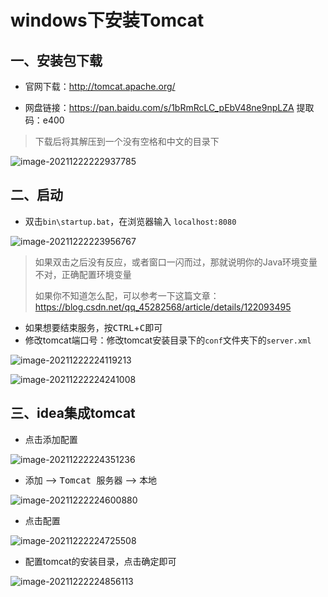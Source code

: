 # windows下安装Tomcat

## 一、安装包下载

- 官网下载：http://tomcat.apache.org/

- 网盘链接：https://pan.baidu.com/s/1bRmRcLC_pEbV48ne9npLZA 提取码：e400 
  

> 下载后将其解压到一个没有空格和中文的目录下

![image-20211222222937785](https://gitee.com/yxg-git/typora-image/raw/master/img/image-20211222222937785.png)



## 二、启动

- 双击`bin\startup.bat`，在浏览器输入 `localhost:8080`

![image-20211222223956767](https://gitee.com/yxg-git/typora-image/raw/master/img/image-20211222223956767.png)

> 如果双击之后没有反应，或者窗口一闪而过，那就说明你的Java环境变量不对，正确配置环境变量
>
> 如果你不知道怎么配，可以参考一下这篇文章：https://blog.csdn.net/qq_45282568/article/details/122093495

- 如果想要结束服务，按<kbd>CTRL</kbd>+<kbd>C</kbd>即可
- 修改tomcat端口号：修改tomcat安装目录下的`conf`文件夹下的`server.xml`

![image-20211222224119213](https://gitee.com/yxg-git/typora-image/raw/master/img/image-20211222224119213.png)

![image-20211222224241008](https://gitee.com/yxg-git/typora-image/raw/master/img/image-20211222224241008.png)

## 三、idea集成tomcat

- 点击<kbd>添加配置</kbd>

![image-20211222224351236](https://gitee.com/yxg-git/typora-image/raw/master/img/image-20211222224351236.png)

- <kbd>添加</kbd> --> <kbd>Tomcat 服务器</kbd> --> <kbd>本地</kbd>

![image-20211222224600880](https://gitee.com/yxg-git/typora-image/raw/master/img/image-20211222224600880.png)

- 点击配置

![image-20211222224725508](https://gitee.com/yxg-git/typora-image/raw/master/img/image-20211222224725508.png)

- 配置tomcat的安装目录，点击确定即可

![image-20211222224856113](https://gitee.com/yxg-git/typora-image/raw/master/img/image-20211222224856113.png)
